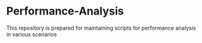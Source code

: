 # Performance-Analysis
This repository is prepared for maintaining scripts for performance analysis in various scenarios
